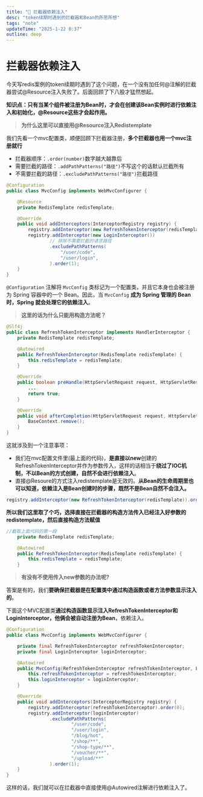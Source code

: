 ```yaml
---
title: "🌈 拦截器依赖注入"
desc: "token续期时遇到的拦截器和Bean的所思所想"
tags: "note"
updateTime: "2025-1-22 0:37"
outline: deep
---
```


# 拦截器依赖注入

今天写redis案例的token续期时遇到了这个问题，在一个没有加任何@注解的拦截器尝试@Resource注入失败了。后面回顾了下八股才猛然想起。

**知识点：只有当某个组件被注册为Bean时，才会在创建该Bean实例时进行依赖注入和初始化，@Resource这些才会起作用。**



> **为什么这里可以直接用@Resource注入Redistemplate**

我们先看一个mvc配置类，顺便回顾下拦截器注册，**多个拦截器也用一个mvc注册就行**

- 拦截器顺序：`.order(number)`数字越大越靠后
- 需要拦截的路径：`.addPathPatterns("路径")`不写这个的话默认拦截所有
- 不需要拦截的路径：`.excludePathPatterns("路径")`拦截路径

```java
@Configuration
public class MvcConfig implements WebMvcConfigurer {

    @Resource
    private RedisTemplate redisTemplate;

    @Override
    public void addInterceptors(InterceptorRegistry registry) {
        registry.addInterceptor(new RefreshTokenInterceptor(redisTemplate)).order(0);
        registry.addInterceptor(new LoginInterceptor())
                // 排除不需要拦截的请求路径
                .excludePathPatterns(
                    "/user/code",
                    "/user/login",
                ).order(1);
    }
}
```

`@Configuration` 注解将 `MvcConfig` 类标记为一个配置类，并且它本身也会被注册为 Spring 容器中的一个 Bean。因此，当 `MvcConfig` **成为 Spring 管理的 Bean 时，Spring 就会处理它的依赖注入**。



> **这里的话为什么只能用构造方法呢？**

```java
@Slf4j
public class RefreshTokenInterceptor implements HandlerInterceptor {
    private RedisTemplate redisTemplate;

    @Autowired
    public RefreshTokenInterceptor(RedisTemplate redisTemplate) {
        this.redisTemplate = redisTemplate;
    }

    @Override
    public boolean preHandle(HttpServletRequest request, HttpServletResponse response, Object handler) throws Exception {
		...
        return true;
    }

    @Override
    public void afterCompletion(HttpServletRequest request, HttpServletResponse response, Object handler, Exception ex) throws Exception {
        BaseContext.remove();
    }
}
```

这就涉及到一个注意事项：

- 我们在mvc配置文件里(最上面的代码)，**是直接以new**创建的RefreshTokenInterceptor并作为参数传入，这样的话相当于**绕过了IOC机制，不以Bean的方式创建，自然不会进行依赖注入**。
- 直接@Resoure的方式注入redistemplate是无效的。**从Bean的生命周期里也可以知道，依赖注入是Bean创建时的步骤，既然不是Bean自然不会注入。**

```java
registry.addInterceptor(new RefreshTokenInterceptor(redisTemplate)).order(0);
```

​	**所以我们这里取了个巧，选择直接在拦截器的构造方法传入已经注入好参数的redistemplate，然后直接构造方法赋值**

```java
//截取上面代码的第一段    
	private RedisTemplate redisTemplate;

    @Autowired
    public RefreshTokenInterceptor(RedisTemplate redisTemplate) {
        this.redisTemplate = redisTemplate;
    }
```





> **有没有不使用传入new参数的办法呢?**

答案是有的，我们**要确保拦截器是在配置类中通过构造函数或者方法参数显示注入的**。

下面这个MVC配置类**通过构造函数显示注入RefreshTokenInterceptor和LoginInterceptor，他俩会被自动注册为Bean**，依赖注入。

```java
@Configuration
public class MvcConfig implements WebMvcConfigurer {

    private final RefreshTokenInterceptor refreshTokenInterceptor;
    private final LoginInterceptor loginInterceptor;

    @Autowired
    public MvcConfig(RefreshTokenInterceptor refreshTokenInterceptor, LoginInterceptor loginInterceptor) {
        this.refreshTokenInterceptor = refreshTokenInterceptor;
        this.loginInterceptor = loginInterceptor;
    }

    @Override
    public void addInterceptors(InterceptorRegistry registry) {
        registry.addInterceptor(refreshTokenInterceptor).order(0);
        registry.addInterceptor(loginInterceptor)
                .excludePathPatterns(
                        "/user/code",
                        "/user/login",
                        "/blog/hot",
                        "/shop/**",
                        "/shop-type/**",
                        "/voucher/**",
                        "/upload/**"
                ).order(1);
    }
}
```

这样的话，我们就可以在拦截器中直接使用@Autowired注解进行依赖注入了。